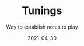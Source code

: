 ---
title: Tunings
subtitle: Way to establish notes to play
tags: ru_practice
list: ru_tuning
date: 2021-04-30
---